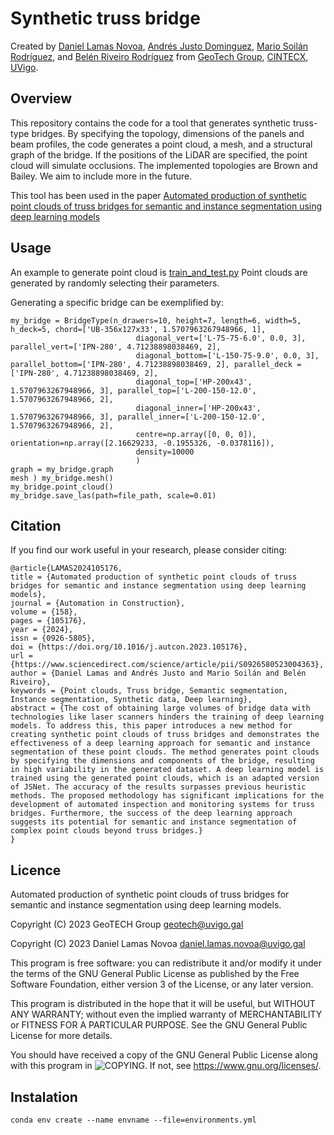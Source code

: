 # Synthetic truss bridge
Created by [Daniel Lamas Novoa](https://orcid.org/0000-0001-7275-183X), [Andrés Justo Dominguez](https://orcid.org/0000-0003-2072-4076), [Mario Soilán Rodríguez](https://orcid.org/0000-0001-6545-2225), and [Belén Riveiro Rodríguez](https://orcid.org/0000-0002-1497-4370) from [GeoTech Group](https://geotech.webs.uvigo.es/en/), [CINTECX](http://cintecx.uvigo.es/gl/), [UVigo](https://www.uvigo.gal/).

## Overview
This repository contains the code for a tool that generates synthetic truss-type bridges.
By specifying the topology, dimensions of the panels and beam profiles, the code generates a point cloud, a mesh, and a structural graph of the bridge.
If the positions of the LiDAR are specified, the point cloud will simulate occlusions.
The implemented topologies are Brown and Bailey. We aim to include more in the future.

This tool has been used in the paper [Automated production of synthetic point clouds of truss bridges for semantic and instance segmentation using deep learning models](https://doi.org/10.1016/j.autcon.2023.105176)

## Usage
An example to generate point cloud is [train_and_test.py](https://github.com/GeoTechUVigo/synthetic_truss_bridges/blob/main/generate_point_clouds.py)
Point clouds are generated by randomly selecting their parameters.

Generating a specific bridge can be exemplified by:
```
my_bridge = BridgeType(n_drawers=10, height=7, length=6, width=5, h_deck=5, chord=['UB-356x127x33', 1.5707963267948966, 1], 
                            diagonal_vert=['L-75-75-6.0', 0.0, 3], parallel_vert=['IPN-280', 4.71238898038469, 2],
                            diagonal_bottom=['L-150-75-9.0', 0.0, 3], parallel_bottom=['IPN-280', 4.71238898038469, 2], parallel_deck = ['IPN-280', 4.71238898038469, 2],
                            diagonal_top=['HP-200x43', 1.5707963267948966, 3], parallel_top=['L-200-150-12.0', 1.5707963267948966, 2],
                            diagonal_inner=['HP-200x43', 1.5707963267948966, 3], parallel_inner=['L-200-150-12.0', 1.5707963267948966, 2],
                            centre=np.array([0, 0, 0]), orientation=np.array([2.16629233, -0.1955326, -0.0378116]),
                            density=10000
                            )
graph = my_bridge.graph
mesh ) my_bridge.mesh()
my_bridge.point_cloud()
my_bridge.save_las(path=file_path, scale=0.01)
```

## Citation
If you find our work useful in your research, please consider citing:
```
@article{LAMAS2024105176,
title = {Automated production of synthetic point clouds of truss bridges for semantic and instance segmentation using deep learning models},
journal = {Automation in Construction},
volume = {158},
pages = {105176},
year = {2024},
issn = {0926-5805},
doi = {https://doi.org/10.1016/j.autcon.2023.105176},
url = {https://www.sciencedirect.com/science/article/pii/S0926580523004363},
author = {Daniel Lamas and Andrés Justo and Mario Soilán and Belén Riveiro},
keywords = {Point clouds, Truss bridge, Semantic segmentation, Instance segmentation, Synthetic data, Deep learning},
abstract = {The cost of obtaining large volumes of bridge data with technologies like laser scanners hinders the training of deep learning models. To address this, this paper introduces a new method for creating synthetic point clouds of truss bridges and demonstrates the effectiveness of a deep learning approach for semantic and instance segmentation of these point clouds. The method generates point clouds by specifying the dimensions and components of the bridge, resulting in high variability in the generated dataset. A deep learning model is trained using the generated point clouds, which is an adapted version of JSNet. The accuracy of the results surpasses previous heuristic methods. The proposed methodology has significant implications for the development of automated inspection and monitoring systems for truss bridges. Furthermore, the success of the deep learning approach suggests its potential for semantic and instance segmentation of complex point clouds beyond truss bridges.}
}
```

## Licence
Automated production of synthetic point clouds of truss bridges for semantic and instance segmentation using deep learning models.

Copyright (C) 2023 GeoTECH Group <geotech@uvigo.gal>

Copyright (C) 2023 Daniel Lamas Novoa <daniel.lamas.novoa@uvigo.gal>

This program is free software: you can redistribute it and/or modify it under the terms of the GNU General Public License as published by the Free Software Foundation, either version 3 of the License, or any later version.

This program is distributed in the hope that it will be useful, but WITHOUT ANY WARRANTY; without even the implied warranty of MERCHANTABILITY or FITNESS FOR A PARTICULAR PURPOSE. See the GNU General Public License for more details.

You should have received a copy of the GNU General Public License along with this program in ![COPYING](https://github.com/GeoTechUVigo/truss_bridge_pc_segmentation_dl/blob/main/COPYING). If not, see <https://www.gnu.org/licenses/>.

## Instalation
```
conda env create --name envname --file=environments.yml
```
